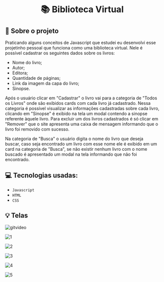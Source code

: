 <h1 align="center">
  📚 Biblioteca Virtual
</h1>


## :rocket: Sobre o projeto

Praticando alguns conceitos de Javascript que estudei eu desenvolvi esse projetinho pessoal que funciona como uma biblioteca virtual.
Nele é possível cadastrar os seguintes dados sobre os livros:
- Nome do livro;
- Autor;
- Editora;
- Quantidade de páginas;
- Link da imagem da capa do livro;
- Sinopse.

Após o usuário clicar em "Cadastrar" o livro vai para a categoria de "Todos os Livros" onde são exibidos cards com cada livro já cadastrado. Nessa categoria é possível visualizar as informações cadastradas sobre cada livro, clicando em "Sinopse" é exibido na tela um modal contendo a sinopse referente àquele livro. Para excluir um dos livros cadastrados é só clicar em "Remover" que o site apresenta uma caixa de mensagem informando que o livro foi removido com sucesso.

Na categoria de "Busca" o usuário digita o nome do livro que deseja buscar, caso seja encontrado um livro com esse nome ele é exibido em um card na categoria de "Busca", se não existir nenhum livro com o nome buscado é apresentado um modal na tela informando que não foi encontrado.



## :computer: Tecnologias usadas:

- `Javascript`
- `HTML`
- `CSS`


## :bulb: Telas

![gitvideo](https://user-images.githubusercontent.com/23708544/92531192-35863400-f204-11ea-8909-31365df45f68.gif)

![1](https://user-images.githubusercontent.com/23708544/92529951-d58e8e00-f201-11ea-8bf6-8d1a5e1e8683.png)

![2](https://user-images.githubusercontent.com/23708544/92529954-d6272480-f201-11ea-88b0-10ee1f3279d3.png)

![3](https://user-images.githubusercontent.com/23708544/92529959-d9221500-f201-11ea-9e6d-1a0fdf526c81.png)

![4](https://user-images.githubusercontent.com/23708544/92529997-e9d28b00-f201-11ea-994f-0b6fe357ad60.png)

![5](https://user-images.githubusercontent.com/23708544/92530000-eb9c4e80-f201-11ea-863a-f462faff6b61.png)
